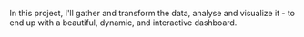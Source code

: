 In this project, I'll gather and transform the data, analyse and visualize it - to end up with a beautiful, dynamic, and interactive dashboard.

